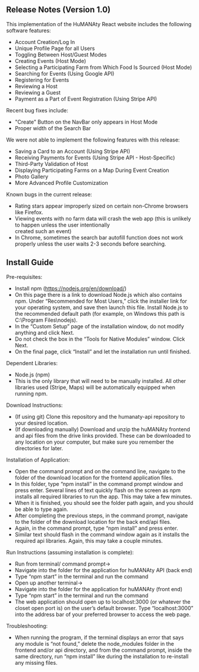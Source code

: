 ## Release Notes (Version 1.0)
This implementation of the HuMANAty React website includes the following software features:<br />
  * Account Creation/Log In <br />
  * Unique Profile Page for all Users <br />
  * Toggling Between Host/Guest Modes <br />
  * Creating Events (Host Mode) <br />
  * Selecting a Participating Farm from Which Food Is Sourced (Host Mode)
  * Searching for Events (Using Google API) <br />
  * Registering for Events <br />
  * Reviewing a Host <br />
  * Reviewing a Guest <br />
  * Payment as a Part of Event Registration (Using Stripe API) <br />
  
Recent bug fixes include:
  * "Create" Button on the NavBar only appears in Host Mode
  * Proper width of the Search Bar

We were not able to implement the following features with this release:<br />
  * Saving a Card to an Account (Using Stripe API)
  * Receiving Payments for Events (Using Stripe API - Host-Specific)
  * Third-Party Validation of Host
  * Displaying Participating Farms on a Map During Event Creation
  * Photo Gallery
  * More Advanced Profile Customization

Known bugs in the current release: <br />
  * Rating stars appear improperly sized on certain non-Chrome browsers like Firefox.
  * Viewing events with no farm data will crash the web app (this is unlikely to happen unless the user intentionally <br />
  created such an event)
  * In Chrome, sometimes the search bar autofill function does not work properly unless the user waits 2-3 seconds before searching.

## Install Guide  
Pre-requisites: <br />
* Install npm (https://nodejs.org/en/download/) 
* On this page there is a link to download Node.js which also contains npm. Under “Recommended for Most Users,” click the installer link for your operating system, and save then launch this file. Install Node.js to the recommended default  path (for example, on Windows this path is C:\Program Files\nodejs). 
* In the “Custom Setup” page of the installation window, do not modify anything and click Next.
* Do not check the box in the “Tools for Native Modules” window. Click Next.
* On the final page, click “Install” and let the installation run until finished. <br />

Dependent Libraries: <br />
* Node.js (npm)
* This is the only library that will need to be manually installed. All other libraries used (Stripe, Maps) will be automatically equipped when running npm. <br />

Download Instructions: <br />
* (If using git) Clone this repository and the humanaty-api repository to your desired location.
* (If downloading manually) Download and unzip the huMANAty frontend and api files from the drive links provided. These can be downloaded to any location on your computer, but make sure you remember the directories for later. <br />

Installation of Application: <br />
* Open the command prompt and on the command line, navigate to the folder of the download location for the frontend application files.
* In this folder, type “npm install” in the command prompt window and press enter.  Several lines of text quickly flash on the screen as    npm installs all required libraries to run the app. This may take a few minutes.
* When it is finished, you should see the folder path again, and you should be able to type again.
* After completing the previous steps, in the command prompt, navigate to the folder of the download location for the back end/api files.
* Again, in the command prompt, type “npm install” and press enter.
* Similar text should flash in the command window again as it installs the required api libraries. Again, this may take a couple minutes.

Run Instructions (assuming installation is complete): <br/>
* Run from terminal/ command prompt→
* Navigate into the folder for the application for huMANAty API (back end) 
* Type “npm start” in the terminal and run the command
* Open up another terminal→ 
* Navigate into the folder for the application for huMANAty (front end) 
* Type “npm start” in the terminal and run the command
* The web application should open up to localhost:3000 (or whatever the closet open port is) on the user’s default browser. Type “localhost:3000” into the address bar of your preferred browser to access the web page.

Troubleshooting: <br /> 
* When running the program, if the terminal displays an error that says any module is “not found,”  delete the node_modules folder in the frontend and/or api directory, and from the command prompt, inside the same directory, run “npm install” like during the installation to re-install any missing files.


